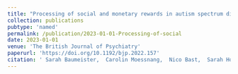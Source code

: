 ```yaml
---
title: "Processing of social and monetary rewards in autism spectrum disorders"
collection: publications
pubtype: 'named'
permalink: /publication/2023-01-01-Processing-of-social
date: 2023-01-01
venue: 'The British Journal of Psychiatry'
paperurl: 'https://doi.org/10.1192/bjp.2022.157'
citation: ' Sarah Baumeister,  Carolin Moessnang,  Nico Bast,  Sarah Hohmann,  Pascal Aggensteiner,  Anna Kaiser,  Julian Tillmann,  David Goyard,  Tony Charman,  Sara Ambrosino,  EU-AIMS group, &quot;Processing of social and monetary rewards in autism spectrum disorders.&quot; The British Journal of Psychiatry, 2023.'
---
```

